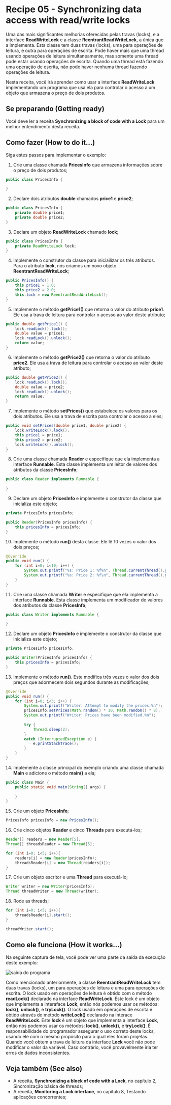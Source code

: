 # Recipe 05 - Synchronizing data access with read/write locks
Uma das mais significantes melhorias oferecidas pelas travas (locks), e a interface **ReadWriteLock**
e a classe **ReentrantReadWriteLock**, a única que a implementa. Esta classe tem duas travas (locks), 
uma para operações de leitura, e outra para operações de escrita. Pode haver mais que uma thread usando 
operações de leitura simultaneamente, mas somente uma thread pode estar usando operações de escrita. 
Quando uma thread está fazendo uma operação de escrita, não pode haver nenhuma thread fazendo operações 
de leitura.

Nesta receita, você irá aprender como usar a interface **ReadWriteLock** implementando um programa que 
usa ela para controlar o acesso a um objeto que armazena o preço de dois produtos.

## Se preparando (Getting ready)
Você deve ler a receita **Synchronizing a block of code with a Lock** para um melhor entendimento desta 
receita.

## Como fazer (How to do it...)
Siga estes passos para implementar o exemplo:
 1. Crie uma classe chamada **PricesInfo** que armazena informações sobre o preço de dois produtos;
```java
public class PricesInfo {
    
}
```

 2. Declare dois atributos **double** chamados **price1** e **price2**;
```java
public class PricesInfo {
    private double price1;
    private double price2;
}
```

 3. Declare um objeto **ReadWriteLock** chamado **lock**;
```java
public class PricesInfo {
    private ReadWriteLock lock;
}
```

 4. Implemente o construtor da classe para iniciailizar os três atributos. Para o atributo **lock**, nós
criamos um novo objeto **ReentrantReadWriteLock**;
```java
public PricesInfo() {
    this.price1 = 1.0;
    this.price2 = 2.0;
    this.lock = new ReentrantReadWriteLock();
}
```

 5. Implemente o método **getPrice1()** que retorna o valor do atributo **price1**. Ele usa a trava de 
leitura para controlar o acesso ao valor deste atributo;
```java
public double getPrice1() {
    lock.readLock().lock();
    double value = price1;
    lock.readLock().unlock();
    return value;
}
```

 6. Implemente o método **getPrice2()** que retorna o valor do atributo **price2**. Ele usa a trava de
leitura para controlar o acesso ao valor deste atributo;
```java
public double getPrice2() {
    lock.readLock().lock();
    double value = price2;
    lock.readLock().unlock();
    return value;
}
```

 7. Implemente o método **setPrices()** que estabelece os valores para os dois atributos. Ele usa a trava 
de escrita para controlar o acesso a eles;
```java
public void setPrices(double price1, double price2) {
    lock.writeLock().lock();
    this.price1 = price1;
    this.price2 = price2;
    lock.writeLock().unlock();
}
```

 8. Crie uma classe chamada **Reader** e especifique que ela implementa a interface **Runnable**. Esta 
classe implementa um leitor de valores dos atributos da classe **PricesInfo**;
```java
public class Reader implements Runnable {
    
}
```

 9. Declare um objeto **PricesInfo** e implemente o construtor da classe que inicializa este objeto;
```java
private PricesInfo pricesInfo;

public Reader(PricesInfo pricesInfo) {
    this.pricesInfo = pricesInfo;
}
```

 10. Implemente o método **run()** desta classe. Ele lê 10 vezes o valor dos dois preços;
```java
@Override
public void run() {
    for (int i=0; i<10; i++) {
        System.out.printf("%s: Price 1: %f%n", Thread.currentThread().getName(), pricesInfo.getPrice1());
        System.out.printf("%s: Price 2: %f\n", Thread.currentThread().getName(), pricesInfo.getPrice2());
    }
}
```

 11. Crie uma classe chamada **Writer** e especifique que ela implementa a interface **Runnable**. Esta 
classe implementa um modificador de valores dos atributos da classe **PricesInfo**;
```java
public class Writer implements Runnable {
    
}
```

 12. Declare um objeto **PricesInfo** e implemente o construtor da classe que inicializa este objeto;
```java
private PricesInfo pricesInfo;

public Writer(PricesInfo pricesInfo) {
    this.pricesInfo = pricesInfo;
}
```

 13. Implemente o método **run()**. Este modifica três vezes o valor dos dois preços que adormecem dois 
segundos durante as modificações;
```java
@Override
public void run() {
    for (int i=0; i<3; i++) {
        System.out.printf("Writer: Attempt to modify the prices.%n");
        pricesInfo.setPrices(Math.random() * 10, Math.random() * 8);
        System.out.printf("Writer: Prices have been modified.%n");
        
        try {
            Thread.sleep(2);
        }
        catch (InterruptedException e) {
            e.printStackTrace();
        }
    }
}
```

 14. Implemente a classe principal do exemplo criando uma classe chamada **Main** e adicione o método 
**main()** a ela;
```java
public class Main {
    public static void main(String[] args) {
        
    }
}
```

 15. Crie um objeto **PricesInfo**;
```java
PricesInfo pricesInfo = new PricesInfo();
```

 16. Crie cinco objetos **Reader** e cinco **Threads** para executá-los;
```java
Reader[] readers = new Reader[5];
Thread[] threadsReader = new Thread[5];

for (int i=0; i<5; i++){
    readers[i] = new Reader(pricesInfo);
    threadsReader[i] = new Thread(readers[i]);
}
```

 17. Crie um objeto escritor e uma **Thread** para executá-lo;
```java
Writer writer = new Writer(pricesInfo);
Thread threadWriter = new Thread(writer);
```

 18. Rode as threads;
```java
for (int i=0; i<5; i++){
    threadsReader[i].start();
}

threadWriter.start();
```

## Como ele funciona (How it works...)
Na seguinte captura de tela, você pode ver uma parte da saída da execução deste exemplo:

![saída do programa](https://raw.githubusercontent.com/PedroFerreiraCJr/traducao-java-7-concurrency/master/images/recipe_05_segundo_capitulo.png)

Como mencionado anteriormente, a classe **ReentrantReadWriteLock** tem duas travas (locks), um para 
operações de leitura e uma para operações de escrita. O lock usado em operações de leitura é obtido com
o método **readLock()** declarado na interface **ReadWriteLock**.  Este lock é um objeto que implementa a 
interaface **Lock**, então nós podemos usar os métodos: **lock()**, **unlock()**, e **tryLock()**. O lock
usado em operações de escrita é obtido através do método **writeLock()** declarado na interace 
**ReadWriteLock**. Este **lock** é um objeto que implementa a interface **Lock**, então nós podemos usar
 os métodos: **lock()**, **unlock()**, e **tryLock()**. É responsabilidade do programador assegurar o uso 
correto deste locks, usando ele com o mesmo propósito para o qual eles foram projetas. Quando você obtem 
a trava de leitura da interface **Lock** você não pode modificar o valor da variável. Caso contrário, 
você provavelmente iria ter erros de dados inconsistentes.

## Veja também (See also)
 - A receita, **Synchronizing a block of code with a Lock**, no capítulo 2, Sincronização básica de
threads;
 - A receita, **Monitoring a Lock interface**, no capítulo 8, Testando aplicações concorrentes;
